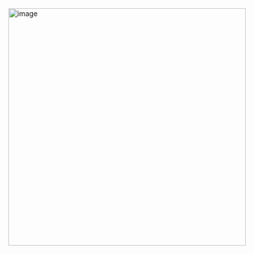 <img width="474" alt="image" src="https://user-images.githubusercontent.com/102294177/199709058-5ecae54b-29e3-4b72-9a72-0b5c827a8b40.png">
